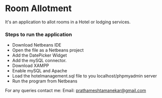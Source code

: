 
# Room Allotment
It's an application to allot rooms in a Hotel or lodging services.
### Steps to run the application

 - Download Netbeans IDE
 - Open the file as a Netbeans project 
 - Add the DatePicker Widget
 - Add the mySQL connector.
 - Download XAMPP  
 - Enable mySQL and Apache 
 - Load the hotelmanagement.sql file to you localhost/phpmyadmin server 
 - Run the program from Netbeans

For any queries contact me:
Email: prathameshtamanekar@gmail.com